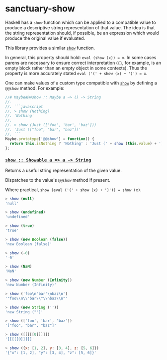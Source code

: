 # sanctuary-show

Haskell has a `show` function which can be applied to a compatible value to
produce a descriptive string representation of that value. The idea is that
the string representation should, if possible, be an expression which would
produce the original value if evaluated.

This library provides a similar [`show`](#show) function.

In general, this property should hold: `eval (show (x)) = x`. In some cases
parens are necessary to ensure correct interpretation (`{}`, for example,
is an empty block rather than an empty object in some contexts). Thus the
property is more accurately stated `eval ('(' + show (x) + ')') = x`.

One can make values of a custom type compatible with [`show`](#show) by
defining a `@@show` method. For example:

```javascript
//# Maybe#@@show :: Maybe a ~> () -> String
//.
//. ```javascript
//. > show (Nothing)
//. 'Nothing'
//.
//. > show (Just (['foo', 'bar', 'baz']))
//. 'Just (["foo", "bar", "baz"])'
//. ```
Maybe.prototype['@@show'] = function() {
  return this.isNothing ? 'Nothing' : 'Just (' + show (this.value) + ')';
};
```

### <a name="show" href="https://github.com/sanctuary-js/sanctuary-show/blob/v2.0.0/index.js#L68">`show :: Showable a => a -⁠> String`</a>

Returns a useful string representation of the given value.

Dispatches to the value's `@@show` method if present.

Where practical, `show (eval ('(' + show (x) + ')')) = show (x)`.

```javascript
> show (null)
'null'

> show (undefined)
'undefined'

> show (true)
'true'

> show (new Boolean (false))
'new Boolean (false)'

> show (-0)
'-0'

> show (NaN)
'NaN'

> show (new Number (Infinity))
'new Number (Infinity)'

> show ('foo\n"bar"\nbaz\n')
'"foo\\n\\"bar\\"\\nbaz\\n"'

> show (new String (''))
'new String ("")'

> show (['foo', 'bar', 'baz'])
'["foo", "bar", "baz"]'

> show ([[[[[0]]]]])
'[[[[[0]]]]]'

> show ({x: [1, 2], y: [3, 4], z: [5, 6]})
'{"x": [1, 2], "y": [3, 4], "z": [5, 6]}'
```
